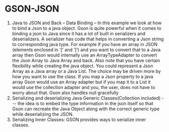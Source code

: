 # GSON-JSON
1. Java to JSON and Back – Data Binding – In this example we look at how to bind a Json to a java object. Gson is quite powerful when it comes to binding a json to Java since it has a lot of built in serializers and deserializers. 
A serializer has code that helps in converting a Json string to corresponding java type. For example if you have an array in JSON (elements enclosed in ‘[‘ and ‘]’) and you want to convert that to a Java array then Gson would internally use an ArrayTypeAdapter to convert the Json Array to Java Array and back. Also note that you have certain flexibility while creating the java object. You could represent a Json Array as a Java array or a Java List. The choice may be driven more by how you want to use the class. If you map a Json property to a java array Gson would use an Array adapter but if you map it to a List it would use the collection adapter and you, the user, does not have to worry about that. Gson also handles null gracefully
2. Serializing and deserializing Java Generic Classes(Collection included) --- the idea is to embed the type information in the json itself so that Gson can recreate the Java Object along with the correct generic type while deserializing the JSON.
3. Serializing Inner Classes: GSON provides ways to serialize inner classes.
